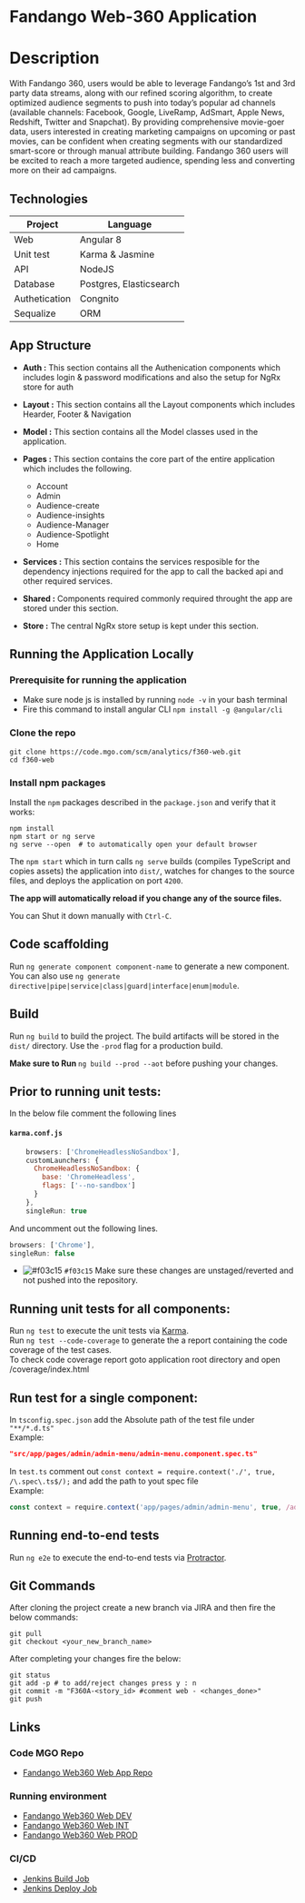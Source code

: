 # Fandango Web-360 Application

# Description

With Fandango 360, users would be able to leverage Fandango’s 1st and 3rd party data streams, along with our refined scoring algorithm, to create optimized audience segments to push into today’s popular ad channels (available channels: Facebook, Google, LiveRamp, AdSmart, Apple News, Redshift, Twitter and Snapchat). By providing comprehensive movie-goer data, users interested in creating marketing campaigns on upcoming or past movies, can be confident when creating segments with our standardized smart-score or through manual attribute building. Fandango 360 users will be excited to reach a more targeted audience, spending less and converting more on their ad campaigns. </br>

## Technologies

Project | Language
------------ | -------------
Web | Angular 8
Unit test |Karma & Jasmine 
API | NodeJS
Database |Postgres, Elasticsearch
Authetication | Congnito
Sequalize | ORM 

## App Structure

- **Auth :**
    This section contains all the Authenication components which includes login & password modifications and also the setup for NgRx store for auth

- **Layout :**
    This section contains all the Layout components which includes Hearder, Footer & Navigation

- **Model :**
    This section contains all the Model classes used in the application.

- **Pages :**
    This section contains the core part of the entire application which includes the following.
    - Account
    - Admin
    - Audience-create
    - Audience-insights
    - Audience-Manager
    - Audience-Spotlight
    - Home

- **Services :**
    This section contains the services resposible for the dependency injections required for the app to call the backed api and other required services.

- **Shared :**
    Components required commonly required throught the app are stored under this section.

- **Store :**
    The central NgRx store setup is kept under this section.


## Running the Application Locally

### Prerequisite for running the application
 - Make sure node js is installed by running `node -v` in your bash terminal
 - Fire this command to install angular CLI `npm install -g @angular/cli`

### Clone the repo

```shell
git clone https://code.mgo.com/scm/analytics/f360-web.git
cd f360-web
```

### Install npm packages

Install the `npm` packages described in the `package.json` and verify that it works:

```shell
npm install
npm start or ng serve
ng serve --open  # to automatically open your default browser
```

The `npm start` which in turn calls `ng serve` builds (compiles TypeScript and copies assets) the application into `dist/`, watches for changes to the source files, and deploys the application on port `4200`. 

**The app will automatically reload if you change any of the source files.**

You can Shut it down manually with `Ctrl-C`.

## Code scaffolding

Run `ng generate component component-name` to generate a new component. You can also use `ng generate directive|pipe|service|class|guard|interface|enum|module`.

## Build

Run `ng build` to build the project. The build artifacts will be stored in the `dist/` directory. Use the `-prod` flag for a production build.

<b> Make sure to Run </b> `ng build --prod --aot` before pushing your changes.

## Prior to running unit tests:
In the below file comment the following lines
#### **`karma.conf.js`**

```javascript 
    browsers: ['ChromeHeadlessNoSandbox'],
    customLaunchers: {
      ChromeHeadlessNoSandbox: {
        base: 'ChromeHeadless',
        flags: ['--no-sandbox']
      }
    },
    singleRun: true
```
And uncomment out the following lines.

```javascript 
browsers: ['Chrome'],
singleRun: false
```
- ![#f03c15](https://via.placeholder.com/15/f03c15/000000?text=+) `#f03c15` Make sure these changes are unstaged/reverted and not pushed into the repository.

## Running unit tests for all components:

Run `ng test` to execute the unit tests via [Karma](https://karma-runner.github.io). <br>
Run `ng test --code-coverage` to generate the a report containing the code coverage of the test cases. <br>
To check code coverage report goto application root directory and open /coverage/index.html<br>

## Run test for a single component:
In `tsconfig.spec.json` add the Absolute path of the test file under ```"**/*.d.ts"``` <br>
Example: 
```json
"src/app/pages/admin/admin-menu/admin-menu.component.spec.ts"
```
In `test.ts` comment out ```const context = require.context('./', true, /\.spec\.ts$/);``` and add the path to yout spec file <br>
Example: 
```javascript
const context = require.context('app/pages/admin/admin-menu', true, /admin-menu.component\.spec\.ts$/);
```
## Running end-to-end tests

Run `ng e2e` to execute the end-to-end tests via [Protractor](http://www.protractortest.org/).

## Git Commands

After cloning the project create a new branch via JIRA and then fire the below commands:

```shell
git pull
git checkout <your_new_branch_name>
```
After completing your changes fire the below:

```shell
git status
git add -p # to add/reject changes press y : n
git commit -m "F360A-<story_id> #comment web - <changes_done>"
git push
```

## Links
### Code MGO Repo
- [Fandango Web360 Web App Repo](https://code.mgo.com/projects/ANALYTICS/repos/f360-web/browse "360 Web App")
### Running environment
- [Fandango Web360 Web DEV](http://fd-bi-f360-ui-dpe.s3-website-us-west-2.amazonaws.com/ "360 Web DEV")
- [Fandango Web360 Web INT](https://int-360.fandango.com/ "360 Web INT")
- [Fandango Web360 Web PROD](https://360.fandango.com/auth/login "360 Web PROD")
### CI/CD
- [Jenkins Build Job](https://ci.mgo.com/view/F360/job/F360Web-Build-Master/ "Jenkins Build Job")
- [Jenkins Deploy Job](https://ci.mgo.com/view/F360/job/F360Web-Deploy-Project/ "Jenkins Deploy Job")
